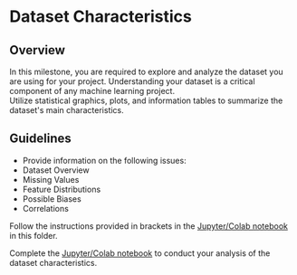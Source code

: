 # Dataset Characteristics

## Overview

In this milestone, you are required to explore and analyze the dataset you are using for your project. Understanding your dataset is a critical component of any machine learning project.  
Utilize statistical graphics, plots, and information tables to summarize the dataset's main characteristics.

## Guidelines

* Provide information on the following issues:
* Dataset Overview
* Missing Values
* Feature Distributions
* Possible Biases
* Correlations

Follow the instructions provided in brackets in the [Jupyter/Colab notebook](exploratory_data_analysis.ipynb) in this folder.

Complete the [Jupyter/Colab notebook](exploratory_data_analysis.ipynb) to conduct your analysis of the dataset characteristics.
